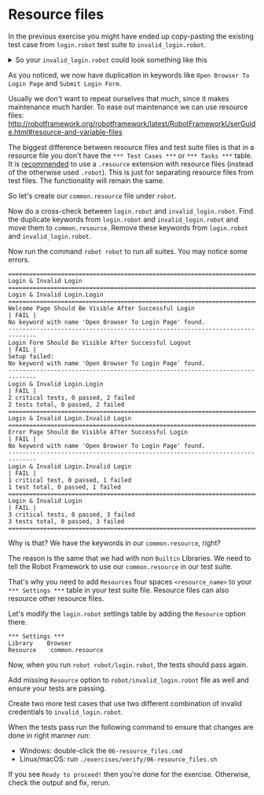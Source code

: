 # Resource files

In the previous exercise you might have ended up copy-pasting the
existing test case from `login.robot` test suite to `invalid_login.robot`.

<details>
    <summary>So your <code>invalid_login.robot</code> could look something like this</summary>

```robot
*** Settings ***
Library    Browser

*** Variables ***
${URL}=    http://localhost:7272
${USERNAME}=    demo
${PASSWORD}=    mode

*** Test Cases ***

Error Page Should Be Visible After Successful Login
    Open Browser To Login Page
    Enter Username    ${EMPTY}
    Enter Password    ${SPACE*2}
    Submit Login Form
    Verify That Error Page Is Visible

*** Keywords ***

Open Browser To Login Page
    New Browser    headless=${FALSE}
    New Page    ${URL}

Enter Username
    [Arguments]    ${username}
    Fill Text    id=username_field    ${username}

Enter Password
    [Arguments]    ${password}
    Fill Secret    id=password_field    $password

Submit Login Form
    Click    id=login_button

Verify That Error Page Is Visible
    Get Text    body    contains    Error Page
    Get Url    ==    ${URL}/error.html
    Get Title    ==    Error Page
```

</details>

As you noticed, we now have duplication in keywords like `Open Browser To Login Page` and `Submit Login Form`.

Usually we don't want to repeat ourselves that much, since it makes maintenance much harder.
To ease out maintenance we can use resource files:
http://robotframework.org/robotframework/latest/RobotFrameworkUserGuide.html#resource-and-variable-files

The biggest difference between resource files and test suite files is that in a resource file you
don't have the `*** Test Cases ***` or `*** Tasks ***` table. It is [recommended](https://robotframework.org/robotframework/latest/RobotFrameworkUserGuide.html#taking-resource-files-into-use)
to use a `.resource` extension with resource files (instead of the otherwise used `.robot`). This is
just for separating resource files from test files. The functionality will remain the same.

So let's create our `common.resource` file under `robot`.

Now do a cross-check between `login.robot` and `invalid_login.robot`. Find the duplicate keywords from
`login.robot` and `invalid_login.robot` and move them to `common.resource`. Remove these keywords from
`login.robot` and `invalid_login.robot`.

Now run the command `robot robot` to run all suites. You may notice some errors.

```text
=============================================================================
Login & Invalid Login
==============================================================================
Login & Invalid Login.Login
==============================================================================
Welcome Page Should Be Visible After Successful Login                 | FAIL |
No keyword with name 'Open Browser To Login Page' found.
------------------------------------------------------------------------------
Login Form Should Be Visible After Successful Logout                   | FAIL |
Setup failed:
No keyword with name 'Open Browser To Login Page' found.
------------------------------------------------------------------------------
Login & Invalid Login.Login                                           | FAIL |
2 critical tests, 0 passed, 2 failed
2 tests total, 0 passed, 2 failed
==============================================================================
Login & Invalid Login.Invalid Login
==============================================================================
Error Page Should Be Visible After Successful Login                   | FAIL |
No keyword with name 'Open Browser To Login Page' found.
------------------------------------------------------------------------------
Login & Invalid Login.Invalid Login                                   | FAIL |
1 critical test, 0 passed, 1 failed
1 test total, 0 passed, 1 failed
==============================================================================
Login & Invalid Login                                                 | FAIL |
3 critical tests, 0 passed, 3 failed
3 tests total, 0 passed, 3 failed
==============================================================================
```

Why is that? We have the keywords in our `common.resource`, right?

The reason is the same that we had with non `Builtin` Libraries. We need to tell the Robot Framework
to use our `common.resource` in our test suite.

That's why you need to add `Resources` four spaces `<resource_name>` to your `*** Settings ***` table in
your test suite file. Resource files can also resource other resource files.

Let's modify the `login.robot` settings table by adding the `Resource` option there.

```robot
*** Settings ***
Library    Browser
Resource    common.resource
```

Now, when you run `robot robot/login.robot`, the tests should pass again.

Add missing `Resource` option to `robot/invalid_login.robot` file as well and ensure your tests are passing.

Create two more test cases that use two different combination of invalid credentials to `invalid_login.robot`.

When the tests pass run the following command to ensure that changes are done in right manner run:

- Windows: double-click the `06-resource_files.cmd`
- Linux/macOS: run `./exercises/verify/06-resource_files.sh`

If you see `Ready to proceed!` then you're done for the exercise. Otherwise, check the output and fix, rerun.

